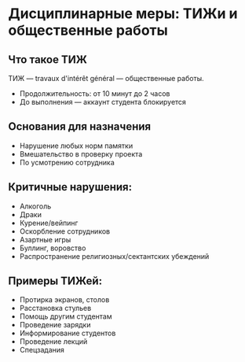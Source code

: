 # Дисциплинарные меры: ТИЖи и общественные работы

## Что такое ТИЖ

ТИЖ — travaux d'intérêt général — общественные работы.

- Продолжительность: от 10 минут до 2 часов
- До выполнения — аккаунт студента блокируется

## Основания для назначения

- Нарушение любых норм памятки
- Вмешательство в проверку проекта
- По усмотрению сотрудника

## Критичные нарушения:

- Алкоголь
- Драки
- Курение/вейпинг
- Оскорбление сотрудников
- Азартные игры
- Буллинг, воровство
- Распространение религиозных/сектантских убеждений

## Примеры ТИЖей:

- Протирка экранов, столов
- Расстановка стульев
- Помощь другим студентам
- Проведение зарядки
- Информирование студентов
- Проведение лекций
- Спецзадания
